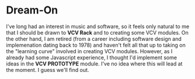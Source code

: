 # Dream-On

I've long had an interest in music and software, so it feels only natural to me that I should be drawn to **VCV Rack** and to creating some VCV modules. On the other hand, I am retired (from a career including software design and implemenation dating back to 1978) and haven't felt all that up to taking on the "learning curve" involved in creating VCV modules. However, as I already had some Javascript experience, I thought I'd implement some ideas in the **VCV PROTOTYPE** module. I've no idea where this will lead at the moment. I guess we'll find out.
